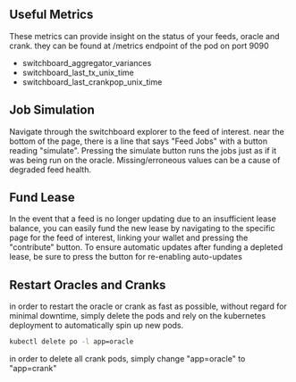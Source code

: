 ## Useful Metrics

These metrics can provide insight on the status of your feeds, oracle and crank. they can be found at /metrics endpoint of the pod on port 9090

- switchboard_aggregator_variances
- switchboard_last_tx_unix_time
- switchboard_last_crankpop_unix_time

## Job Simulation

Navigate through the switchboard explorer to the feed of interest. near the bottom of the page, there is a line that says "Feed Jobs" with a button reading "simulate". Pressing the simulate button runs the jobs just as if it was being run on the oracle. Missing/erroneous values can be a cause of degraded feed health.

## Fund Lease

In the event that a feed is no longer updating due to an insufficient lease balance, you can easily fund the new lease by navigating to the specific page for the feed of interest, linking your wallet and pressing the "contribute" button. To ensure automatic updates after funding a depleted lease, be sure to press the button for re-enabling auto-updates

## Restart Oracles and Cranks

in order to restart the oracle or crank as fast as possible, without regard for minimal downtime, simply delete the pods and rely on the kubernetes deployment to automatically spin up new pods.

```bash
kubectl delete po -l app=oracle
```

in order to delete all crank pods, simply change "app=oracle" to "app=crank"
